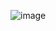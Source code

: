 ![image](https://user-images.githubusercontent.com/83164668/121806930-89301d00-cc6f-11eb-9b4b-e8f0d1604579.png)
